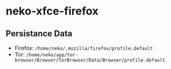 # neko-xfce-firefox

## Persistance Data

- Firefox: `/home/neko/.mozilla/firefox/profile.default`
- Tor: `/home/neko/app/tor-browser/Browser/TorBrowser/Data/Browser/profile.default`